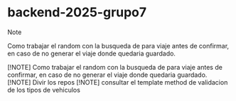 # backend-2025-grupo7

> [!NOTE]  
> Como trabajar el random con la busqueda de para viaje antes de confirmar, en caso de no generar el viaje donde quedaria guardado.
> 
[!NOTE]
Como trabajar el random con la busqueda de para viaje antes de confirmar, en caso de no generar el viaje donde quedaria guardado.
[!NOTE] Divir los repos
[!NOTE] consultar el template method de validacion de los tipos de vehiculos
